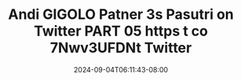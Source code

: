 --- 
title: "Andi GIGOLO Patner 3s Pasutri on Twitter PART 05 https t co 7Nwv3UFDNt   Twitter"
description: "nonton   Andi GIGOLO Patner 3s Pasutri on Twitter PART 05 https t co 7Nwv3UFDNt   Twitter gratis durasi panjang terbaru"
date: 2024-09-04T06:11:43-08:00
file_code: "xfjvjvbraq93"
draft: false
cover: "7hj266w3zxvdy2ev.jpg"
tags: ["Andi", "GIGOLO", "Patner", "Pasutri", "Twitter", "PART", "https", "Twitter", "bokep-indo", "bokep-viral", "bokep-ig"]
length: 140
fld_id: "1483137"
foldername: "Andi gigolo1 telegram"
categories: ["Andi gigolo1 telegram"]
views: 0
---